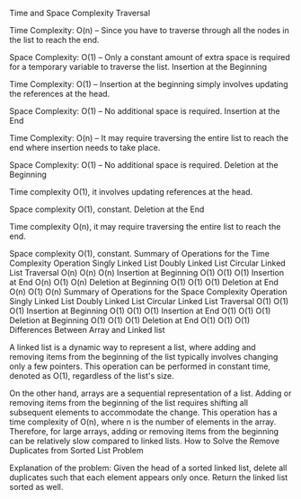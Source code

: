 Time and Space Complexity
Traversal

Time Complexity: O(n) – Since you have to traverse through all the nodes in the list to reach the end.

Space Complexity: O(1) – Only a constant amount of extra space is required for a temporary variable to traverse the list.
Insertion at the Beginning

Time Complexity: O(1) – Insertion at the beginning simply involves updating the references at the head.

Space Complexity: O(1) – No additional space is required.
Insertion at the End

Time Complexity: O(n) – It may require traversing the entire list to reach the end where insertion needs to take place.

Space Complexity: O(1) – No additional space is required.
Deletion at the Beginning

Time complexity O(1), it involves updating references at the head.

Space complexity O(1), constant.
Deletion at the End

Time complexity O(n), it may require traversing the entire list to reach the end.

Space complexity O(1), constant.
Summary of Operations for the Time Complexity
Operation Singly Linked List Doubly Linked List Circular Linked List
Traversal O(n) O(n) O(n)
Insertion at Beginning O(1) O(1) O(1)
Insertion at End O(n) O(1) O(n)
Deletion at Beginning O(1) O(1) O(1)
Deletion at End O(n) O(1) O(n)
Summary of Operations for the Space Complexity
Operation Singly Linked List Doubly Linked List Circular Linked List
Traversal O(1) O(1) O(1)
Insertion at Beginning O(1) O(1) O(1)
Insertion at End O(1) O(1) O(1)
Deletion at Beginning O(1) O(1) O(1)
Deletion at End O(1) O(1) O(1)
Differences Between Array and Linked list

A linked list is a dynamic way to represent a list, where adding and removing items from the beginning of the list typically involves changing only a few pointers. This operation can be performed in constant time, denoted as O(1), regardless of the list's size.

On the other hand, arrays are a sequential representation of a list. Adding or removing items from the beginning of the list requires shifting all subsequent elements to accommodate the change. This operation has a time complexity of O(n), where n is the number of elements in the array. Therefore, for large arrays, adding or removing items from the beginning can be relatively slow compared to linked lists.
How to Solve the Remove Duplicates from Sorted List Problem

Explanation of the problem: Given the head of a sorted linked list, delete all duplicates such that each element appears only once. Return the linked list sorted as well.
